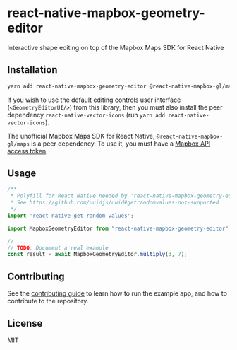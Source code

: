 # react-native-mapbox-geometry-editor

Interactive shape editing on top of the Mapbox Maps SDK for React Native

## Installation

```sh
yarn add react-native-mapbox-geometry-editor @react-native-mapbox-gl/maps react-native-get-random-values
```

If you wish to use the default editing controls user interface (`<GeometryEditorUI/>`) from this library, then you must also install the peer dependency `react-native-vector-icons` (run `yarn add react-native-vector-icons`).

The unofficial Mapbox Maps SDK for React Native, `@react-native-mapbox-gl/maps` is a peer dependency.
To use it, you must have a [Mapbox API access token](https://docs.mapbox.com/help/how-mapbox-works/access-tokens/).

## Usage

```js
/**
 * Polyfill for React Native needed by 'react-native-mapbox-geometry-editor'
 * See https://github.com/uuidjs/uuid#getrandomvalues-not-supported
 */
import 'react-native-get-random-values';

import MapboxGeometryEditor from "react-native-mapbox-geometry-editor";

// ...
// TODO: Document a real example
const result = await MapboxGeometryEditor.multiply(3, 7);
```

## Contributing

See the [contributing guide](CONTRIBUTING.md) to learn how to run the example app, and how to contribute to the repository.

## License

MIT
